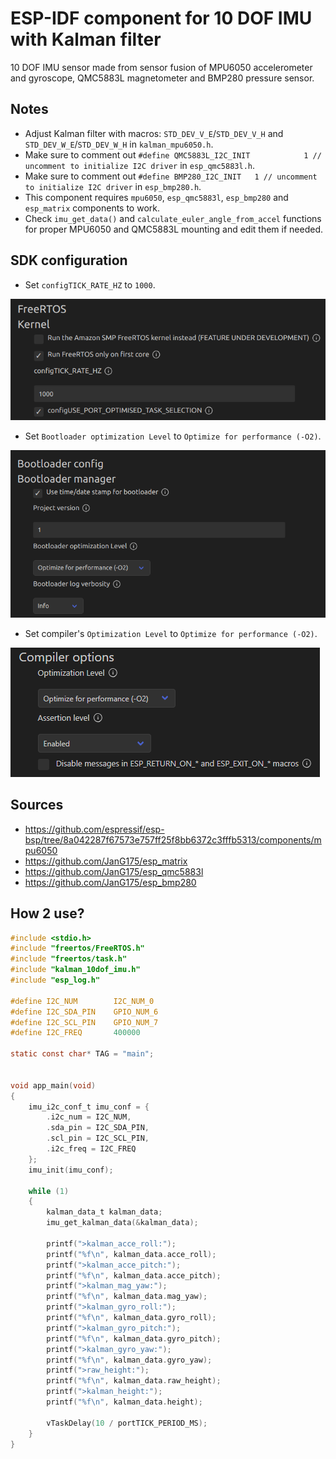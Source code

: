# ESP-IDF component for 10 DOF IMU with Kalman filter
10 DOF IMU sensor made from sensor fusion of MPU6050 accelerometer and gyroscope, QMC5883L magnetometer and BMP280 pressure sensor.

## Notes
* Adjust Kalman filter with macros: `STD_DEV_V_E`/`STD_DEV_V_H` and `STD_DEV_W_E`/`STD_DEV_W_H` in `kalman_mpu6050.h`.
* Make sure to comment out `#define QMC5883L_I2C_INIT            1 // uncomment to initialize I2C driver` in `esp_qmc5883l.h`.
* Make sure to comment out `#define BMP280_I2C_INIT   1 // uncomment to initialize I2C driver` in `esp_bmp280.h`.
* This component requires `mpu6050`, `esp_qmc5883l`, `esp_bmp280` and `esp_matrix` components to work.
* Check `imu_get_data()` and `calculate_euler_angle_from_accel` functions for proper MPU6050 and QMC5883L mounting and edit them if needed.

## SDK configuration
* Set `configTICK_RATE_HZ` to `1000`.

![tickrate](images/tickrate.png)

* Set `Bootloader optimization Level` to `Optimize for performance (-O2)`.

![bootloader](images/bootloader.png)

* Set compiler's `Optimization Level` to `Optimize for performance (-O2)`.

![compiler](images/compiler.png)

## Sources
* https://github.com/espressif/esp-bsp/tree/8a042287f67573e757ff25f8bb6372c3fffb5313/components/mpu6050
* https://github.com/JanG175/esp_matrix
* https://github.com/JanG175/esp_qmc5883l
* https://github.com/JanG175/esp_bmp280

## How 2 use?
```C
#include <stdio.h>
#include "freertos/FreeRTOS.h"
#include "freertos/task.h"
#include "kalman_10dof_imu.h"
#include "esp_log.h"

#define I2C_NUM        I2C_NUM_0
#define I2C_SDA_PIN    GPIO_NUM_6
#define I2C_SCL_PIN    GPIO_NUM_7
#define I2C_FREQ       400000

static const char* TAG = "main";


void app_main(void)
{
    imu_i2c_conf_t imu_conf = {
        .i2c_num = I2C_NUM,
        .sda_pin = I2C_SDA_PIN,
        .scl_pin = I2C_SCL_PIN,
        .i2c_freq = I2C_FREQ
    };
    imu_init(imu_conf); 

    while (1)
    {
        kalman_data_t kalman_data;
        imu_get_kalman_data(&kalman_data);

        printf(">kalman_acce_roll:");
        printf("%f\n", kalman_data.acce_roll);
        printf(">kalman_acce_pitch:");
        printf("%f\n", kalman_data.acce_pitch);
        printf(">kalman_mag_yaw:");
        printf("%f\n", kalman_data.mag_yaw);
        printf(">kalman_gyro_roll:");
        printf("%f\n", kalman_data.gyro_roll);
        printf(">kalman_gyro_pitch:");
        printf("%f\n", kalman_data.gyro_pitch);
        printf(">kalman_gyro_yaw:");
        printf("%f\n", kalman_data.gyro_yaw);
        printf(">raw_height:");
        printf("%f\n", kalman_data.raw_height);
        printf(">kalman_height:");
        printf("%f\n", kalman_data.height);

        vTaskDelay(10 / portTICK_PERIOD_MS);
    }
}
```
